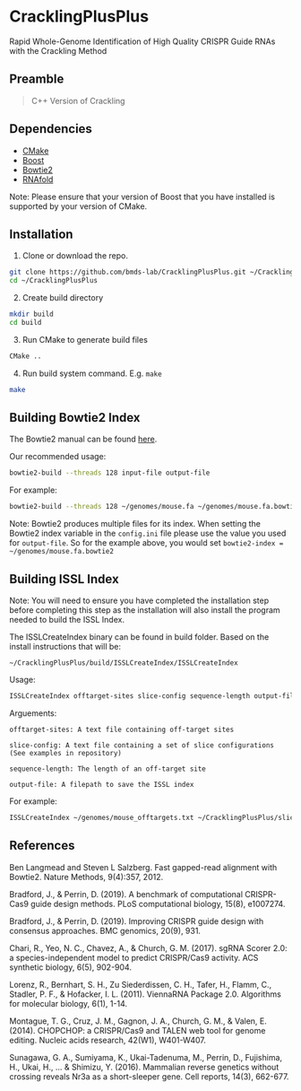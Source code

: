 # CracklingPlusPlus

Rapid Whole-Genome Identification of High Quality CRISPR Guide RNAs with the Crackling Method


## Preamble

> C++ Version of Crackling

## Dependencies
- [CMake](https://cmake.org/)
- [Boost](https://www.boost.org/)
- [Bowtie2](http://bowtie-bio.sourceforge.net/bowtie2/index.shtml)
- [RNAfold](https://www.tbi.univie.ac.at/RNA/RNAfold.1.html)

Note: Please ensure that your version of Boost that you have installed is supported by your version of CMake.

## Installation
1. Clone or download the repo.
```bash
git clone https://github.com/bmds-lab/CracklingPlusPlus.git ~/CracklingPlusPlus
cd ~/CracklingPlusPlus
```

2. Create build directory
```bash
mkdir build
cd build
```

3. Run CMake to generate build files

```bash
CMake ..
```

4. Run build system command. E.g. `make`
```bash
make
```

## Building Bowtie2 Index
The Bowtie2 manual can be found [here](https://bowtie-bio.sourceforge.net/bowtie2/manual.shtml).

Our recommended usage:
```bash
bowtie2-build --threads 128 input-file output-file
```

For example:
```bash
bowtie2-build --threads 128 ~/genomes/mouse.fa ~/genomes/mouse.fa.bowtie2
```

Note: Bowtie2 produces multiple files for its index. When setting the Bowtie2 index variable in the `config.ini` file please use the value you used for `output-file`. So for the example above, you would set `bowtie2-index = ~/genomes/mouse.fa.bowtie2`
## Building ISSL Index

Note: You will need to ensure you have completed the installation step before completing this step as the installation will also install the program needed to build the ISSL Index. 

The ISSLCreateIndex binary can be found in build folder. Based on the install instructions that will be:
```
~/CracklingPlusPlus/build/ISSLCreateIndex/ISSLCreateIndex
```

Usage:
```bash
ISSLCreateIndex offtarget-sites slice-config sequence-length output-file
```
Arguements:
```
offtarget-sites: A text file containing off-target sites

slice-config: A text file containing a set of slice configurations (See examples in repository)

sequence-length: The length of an off-target site

output-file: A filepath to save the ISSL index
```

For example:
```bash
ISSLCreateIndex ~/genomes/mouse_offtargets.txt ~/CracklingPlusPlus/slice_config_4-5.txt 20 ~/genomes/mouse_indexed.issl
```


## References

Ben Langmead and Steven L Salzberg. Fast gapped-read alignment with Bowtie2. Nature Methods, 9(4):357, 2012.

Bradford, J., & Perrin, D. (2019). A benchmark of computational CRISPR-Cas9 guide design methods. PLoS computational biology, 15(8), e1007274.

Bradford, J., & Perrin, D. (2019). Improving CRISPR guide design with consensus approaches. BMC genomics, 20(9), 931.

Chari, R., Yeo, N. C., Chavez, A., & Church, G. M. (2017). sgRNA Scorer 2.0: a species-independent model to predict CRISPR/Cas9 activity. ACS synthetic biology, 6(5), 902-904.

Lorenz, R., Bernhart, S. H., Zu Siederdissen, C. H., Tafer, H., Flamm, C., Stadler, P. F., & Hofacker, I. L. (2011). ViennaRNA Package 2.0. Algorithms for molecular biology, 6(1), 1-14.

Montague, T. G., Cruz, J. M., Gagnon, J. A., Church, G. M., & Valen, E. (2014). CHOPCHOP: a CRISPR/Cas9 and TALEN web tool for genome editing. Nucleic acids research, 42(W1), W401-W407.

Sunagawa, G. A., Sumiyama, K., Ukai-Tadenuma, M., Perrin, D., Fujishima, H., Ukai, H., ... & Shimizu, Y. (2016). Mammalian reverse genetics without crossing reveals Nr3a as a short-sleeper gene. Cell reports, 14(3), 662-677.